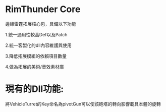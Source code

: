 # RimThunder Core
 
邊緣雷霆拓展核心包，具備以下功能

1.統一通用性較高Def以及Patch

2.統一客製化的dll內容維護與使用

3.降低拓展模組的依賴項目數量

4.做為拓展的美術/音效素材庫

# 現有的Dll功能:
將VehicleTurret的Key命名為pivotGun可以使該砲塔的轉向影響載具本體的旋轉
